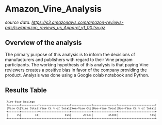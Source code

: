 # Amazon_Vine_Analysis

_source data: https://s3.amazonaws.com/amazon-reviews-pds/tsv/amazon_reviews_us_Apparel_v1_00.tsv.gz_

## Overview of the analysis
The primary purpose of this analysis is to inform the decisions of manufacturers and publishers with regard to their Vine program participants.  The working hypothesis of this analysis is that paying Vine reviewers creates a positive bias in favor of the company providing the product.  Analysis was done using a Google colab notebook and Python.

## Results Table
![del_3_a.png](https://github.com/crkaide/Amazon_Vine_Analysis/blob/main/Images/del_3_a.png?raw=true)






